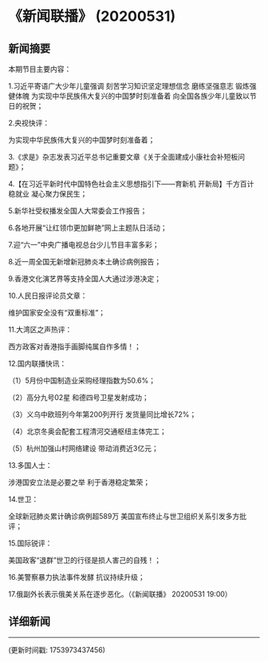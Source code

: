 # 《新闻联播》 (20200531)

## 新闻摘要

本期节目主要内容：

1.习近平寄语广大少年儿童强调 刻苦学习知识坚定理想信念 磨练坚强意志 锻炼强健体魄 为实现中华民族伟大复兴的中国梦时刻准备着 向全国各族少年儿童致以节日的祝贺；

2.央视快评：

为实现中华民族伟大复兴的中国梦时刻准备着；

3.《求是》杂志发表习近平总书记重要文章《关于全面建成小康社会补短板问题》；

4.【在习近平新时代中国特色社会主义思想指引下——育新机 开新局】千方百计稳就业 凝心聚力保民生；

5.新华社受权播发全国人大常委会工作报告；

6.各地开展“让红领巾更加鲜艳”网上主题队日活动；

7.迎“六一”中央广播电视总台少儿节目丰富多彩；

8.近一周全国无新增新冠肺炎本土确诊病例报告；

9.香港文化演艺界等支持全国人大通过涉港决定；

10.人民日报评论员文章：

维护国家安全没有“双重标准”；

11.大湾区之声热评：

西方政客对香港指手画脚纯属自作多情！；

12.国内联播快讯：

（1）5月份中国制造业采购经理指数为50.6%；

（2）高分九号02星 和德四号卫星发射成功；

（3）义乌中欧班列今年第200列开行 发货量同比增长72%；

（4）北京冬奥会配套工程清河交通枢纽主体完工；

（5）杭州加强山村网络建设 带动消费近3亿元；

13.多国人士：

涉港国安立法是必要之举 利于香港稳定繁荣；

14.世卫：

全球新冠肺炎累计确诊病例超589万 美国宣布终止与世卫组织关系引发多方批评；

15.国际锐评：

美国政客“退群”世卫的行径是损人害己的自残！；

16.美警察暴力执法事件发酵 抗议持续升级；

17.俄副外长表示俄美关系在逐步恶化。（《新闻联播》 20200531 19:00）

## 详细新闻

---

(更新时间戳: 1753973437456)

